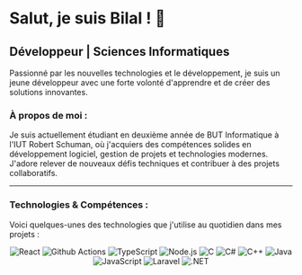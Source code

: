 # Salut, je suis Bilal ! 👋

## Développeur | Sciences Informatiques

Passionné par les nouvelles technologies et le développement, je suis un jeune développeur avec une forte volonté d'apprendre et de créer des solutions innovantes.

### À propos de moi :

Je suis actuellement étudiant en deuxième année de BUT Informatique à l'IUT Robert Schuman, où j'acquiers des compétences solides en développement logiciel, gestion de projets et technologies modernes. J'adore relever de nouveaux défis techniques et contribuer à des projets collaboratifs.

---

### Technologies & Compétences :

Voici quelques-unes des technologies que j'utilise au quotidien dans mes projets :

<p align="center">
  <img src="https://img.shields.io/badge/-React-45b8d8?style=flat-square&logo=react&logoColor=white" alt="React" />
  <img src="https://img.shields.io/badge/-Github_Actions-2088FF?style=flat-square&logo=github-actions&logoColor=white" alt="Github Actions" />
  <img src="https://img.shields.io/badge/-TypeScript-007ACC?style=flat-square&logo=typescript&logoColor=white" alt="TypeScript" />
  <img src="https://img.shields.io/badge/-Nodejs-43853d?style=flat-square&logo=Node.js&logoColor=white" alt="Node.js" />
  <img src="https://img.shields.io/badge/-C-A8B9CC?style=flat-square&logo=c&logoColor=white" alt="C" />
  <img src="https://img.shields.io/badge/-C%23-239120?style=flat-square&logo=c-sharp&logoColor=white" alt="C#" />
  <img src="https://img.shields.io/badge/-C%2B%2B-00599C?style=flat-square&logo=c%2B%2B&logoColor=white" alt="C++" />
  <img src="https://img.shields.io/badge/-Java-007396?style=flat-square&logo=java&logoColor=white" alt="Java" />
  <img src="https://img.shields.io/badge/-JavaScript-F7DF1E?style=flat-square&logo=javascript&logoColor=black" alt="JavaScript" />
  <img src="https://img.shields.io/badge/-Laravel-FF2D20?style=flat-square&logo=laravel&logoColor=white" alt="Laravel" />
  <img src="https://img.shields.io/badge/-.NET-512BD4?style=flat-square&logo=dotnet&logoColor=white" alt=".NET" />
</p>
